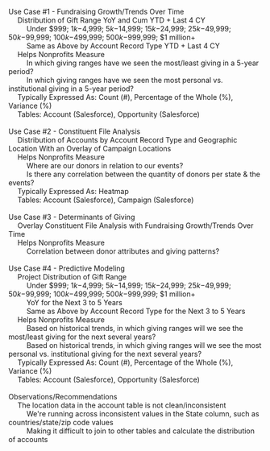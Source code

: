 Use Case #1 - Fundraising Growth/Trends Over Time <br>
    &ensp; &ensp;Distribution of Gift Range YoY and Cum YTD + Last 4 CY <br>
        &ensp; &ensp;&ensp; &ensp;Under $999; $1k-$4,999; $5k-$14,999; $15k-$24,999; $25k-$49,999; $50k-$99,999; $100k-$499,999; $500k-$999,999; $1 million+ <br>
        &ensp; &ensp;&ensp; &ensp;Same as Above by Account Record Type YTD + Last 4 CY <br>
    &ensp; &ensp;Helps Nonprofits Measure <br>
        &ensp; &ensp;&ensp; &ensp;In which giving ranges have we seen the most/least giving in a 5-year period?  <br>
        &ensp; &ensp;&ensp; &ensp;In which giving ranges have we seen the most personal vs. institutional giving in a 5-year period? <br>
    &ensp; &ensp;Typically Expressed As: Count (#), Percentage of the Whole (%), Variance (%) <br>
    &ensp; &ensp;Tables: Account (Salesforce), Opportunity (Salesforce) <br>
<br>Use Case #2 - Constituent File Analysis<br>
    &ensp; &ensp;Distribution of Accounts by Account Record Type and Geographic Location With an Overlay of Campaign Locations<br>
    &ensp; &ensp;Helps Nonprofits Measure<br>
        &ensp; &ensp;&ensp; &ensp;Where are our donors in relation to our events?<br>
        &ensp; &ensp;&ensp; &ensp;Is there any correlation between the quantity of donors per state & the events?<br>
    &ensp; &ensp;Typically Expressed As: Heatmap<br>
    &ensp; &ensp;Tables: Account (Salesforce), Campaign (Salesforce)<br>
<br>Use Case #3 - Determinants of Giving <br>
    &ensp; &ensp;Overlay Constituent File Analysis with Fundraising Growth/Trends Over Time<br>
    &ensp; &ensp;Helps Nonprofits Measure <br>
        &ensp; &ensp;&ensp; &ensp;Correlation between donor attributes and giving patterns?<br>
<br>Use Case #4 - Predictive Modeling<br>
    &ensp; &ensp;Project Distribution of Gift Range <br>
        &ensp; &ensp;&ensp; &ensp;Under $999; $1k-$4,999; $5k-$14,999; $15k-$24,999; $25k-$49,999; $50k-$99,999; $100k-$499,999; $500k-$999,999; $1 million+<br>
            &ensp; &ensp;&ensp; &ensp;YoY for the Next 3 to 5 Years<br>
        &ensp; &ensp;&ensp; &ensp;Same as Above by Account Record Type for the Next 3 to 5 Years<br>
    &ensp; &ensp;Helps Nonprofits Measure<br>
        &ensp; &ensp;&ensp; &ensp;Based on historical trends, in which giving ranges will we see the most/least giving for the next several years?<br>
        &ensp; &ensp;&ensp; &ensp;Based on historical trends, in which giving ranges will we see the most personal vs. institutional giving for the next several years?<br>
    &ensp; &ensp;Typically Expressed As: Count (#), Percentage of the Whole (%), Variance (%)<br>
    &ensp; &ensp;Tables: Account (Salesforce), Opportunity (Salesforce)<br>
<br>Observations/Recommendations<br>
    &ensp; &ensp;The location data in the account table is not clean/inconsistent<br>
        &ensp; &ensp;&ensp; &ensp;We're running across inconsistent values in the State column, such as countries/state/zip code values<br>
        &ensp; &ensp;&ensp; &ensp;Making it difficult to join to other tables and calculate the distribution of accounts<br>
